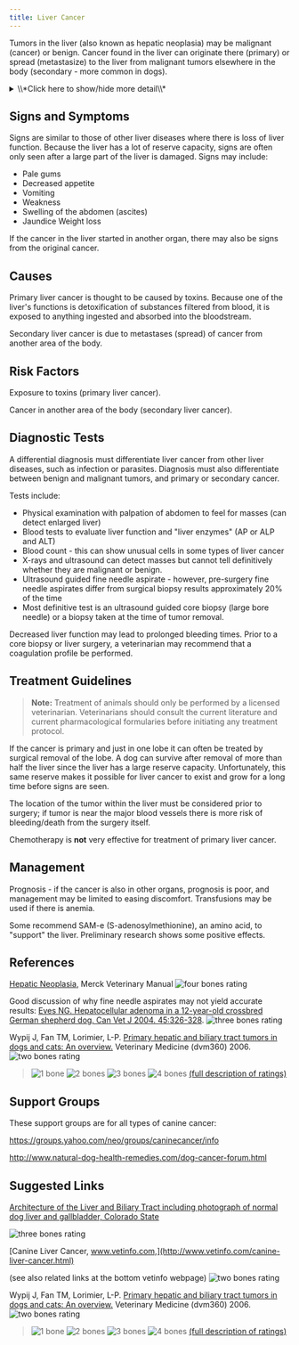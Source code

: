 ```yaml
---
title: Liver Cancer
---
```

Tumors in the liver (also known as hepatic neoplasia) may be malignant
(cancer) or benign. Cancer found in the liver can originate there
(primary) or spread (metastasize) to the liver from malignant tumors
elsewhere in the body (secondary - more common in dogs).

<details>
<summary>\\*Click here to show/hide more detail\\*</summary>

Tumors are classified based on the embryonic origin of the cancerous cells they contain, determined by microscopic analysis of the tumor biopsy. The prefix "-hepato" (liver) may be added to give the formal name of the cancer, e.g., hepatocarcinoma.

Benign liver tumors:

* Adenoma

Malignant liver tumors:

* Carcinoma
* Lymphoma
* Hemangiosarcoma

Primary liver cancer is not common in dogs, accounting for only 1-3% of canine tumors. Most primary liver cancer seen in dogs is hepatocellular carcinoma or biliary carcinoma (carcinoma of the bile tract, which moves bile from the liver to the small intestine).

Primary liver cancer can spread to other organs, such as the lungs. Secondary cancers in the liver may have metastasized from cancers in a number of different organs including the pancreas, mammary glands, adrenal glands, intestine or thyroid.

</details>

## Signs and Symptoms

Signs are similar to those of other liver diseases where there is loss
of liver function. Because the liver has a lot of reserve capacity,
signs are often only seen after a large part of the liver is damaged.
Signs may include:

* Pale gums
* Decreased appetite
* Vomiting
* Weakness
* Swelling of the abdomen (ascites)
* Jaundice Weight loss

If the cancer in the liver started in another organ, there may also be
signs from the original cancer.

## Causes

Primary liver cancer is thought to be caused by toxins. Because one of
the liver's functions is detoxification of substances filtered from
blood, it is exposed to anything ingested and absorbed into the
bloodstream.

Secondary liver cancer is due to metastases (spread) of cancer from
another area of the body.

## Risk Factors

Exposure to toxins (primary liver cancer).

Cancer in another area of the body (secondary liver cancer).

## Diagnostic Tests

A differential diagnosis must differentiate liver cancer from other
liver diseases, such as infection or parasites. Diagnosis must also
differentiate between benign and malignant tumors, and primary or
secondary cancer.

Tests include:

* Physical examination with palpation of abdomen to feel for masses
  (can detect enlarged liver)
* Blood tests to evaluate liver function and "liver enzymes" (AP or
  ALP and ALT)
* Blood count - this can show unusual cells in some types of liver
  cancer
* X-rays and ultrasound can detect masses but cannot tell definitively
  whether they are malignant or benign.
* Ultrasound guided fine needle aspirate - however, pre-surgery fine
  needle aspirates differ from surgical biopsy results approximately
  20% of the time
* Most definitive test is an ultrasound guided core biopsy (large bore
  needle) or a biopsy taken at the time of tumor removal.

Decreased liver function may lead to prolonged bleeding times. Prior to
a core biopsy or liver surgery, a veterinarian may recommend that a
coagulation profile be performed.

## Treatment Guidelines

> **Note:** Treatment of animals should only be performed by a licensed
> veterinarian. Veterinarians should consult the current literature and
> current pharmacological formularies before initiating any treatment
> protocol.

If the cancer is primary and just in one lobe it can often be treated by
surgical removal of the lobe. A dog can survive after removal of more
than half the liver since the liver has a large reserve capacity.
Unfortunately, this same reserve makes it possible for liver cancer to
exist and grow for a long time before signs are seen.

The location of the tumor within the liver must be considered prior to
surgery; if tumor is near the major blood vessels there is more risk of
bleeding/death from the surgery itself.

Chemotherapy is **not** very effective for treatment of primary liver
cancer.

## Management

Prognosis - if the cancer is also in other organs, prognosis is poor,
and management may be limited to easing discomfort. Transfusions may be
used if there is anemia.

Some recommend SAM-e (S-adenosylmethionine), an amino acid, to
"support" the liver. Preliminary research shows some positive effects.

## References

[Hepatic
Neoplasia](http://www.merckvetmanual.com/mvm/digestive_system/hepatic_disease_in_small_animals/hepatic_neoplasia_in_small_animals.html),
Merck Veterinary Manual  ![four bones
rating](/img/4-bones.gif)

Good discussion of why fine needle aspirates may not yield accurate
results: [Eves NG. Hepatocellular adenoma in a 12-year-old crossbred
German shepherd dog. Can Vet J 2004.
45:326-328](http://www.ncbi.nlm.nih.gov/pmc/articles/PMC548621/?tool=pmcentrez).
![three bones
rating](/img/3-bones.gif)

Wypij J, Fan TM, Lorimier, L-P. [Primary hepatic and biliary tract
tumors in dogs and cats: An
overview.](https://www.dvm360.com/view/primary-hepatic-and-biliary-tract-tumors-dogs-and-cats-overview)
Veterinary Medicine (dvm360) 2006.  ![two bones
rating](https://www.samoyedhealthfoundation.org/img/2-bones.gif)

> ![1 bone](/img/1-bone.gif)
> ![2 bones](/img/2-bones.gif)
> ![3 bones](/img/3-bones.gif)
> ![4 bones](/img/4-bones.gif)
> [(full description of ratings)](/diseases/ratings-what-do-they-mean)

## Support Groups

These support groups are for all types of canine cancer:

<https://groups.yahoo.com/neo/groups/caninecancer/info>

<http://www.natural-dog-health-remedies.com/dog-cancer-forum.html>

## Suggested Links

[Architecture of the Liver and Biliary Tract including photograph of
normal dog liver and gallbladder,  Colorado
State](http://www.vivo.colostate.edu/hbooks/pathphys/digestion/liver/anatomy.html)

  ![three bones
rating](/img/3-bones.gif)

[Canine Liver Cancer,
www.vetinfo.com,](http://www.vetinfo.com/canine-liver-cancer.html)

(see also related links at the bottom vetinfo webpage) ![two bones
rating](/img/2-bones.gif)

Wypij J, Fan TM, Lorimier, L-P. [Primary hepatic and biliary tract
tumors in dogs and cats: An
overview.](https://www.dvm360.com/view/primary-hepatic-and-biliary-tract-tumors-dogs-and-cats-overview)
Veterinary Medicine (dvm360) 2006.  ![two bones
rating](https://www.samoyedhealthfoundation.org/img/2-bones.gif)

> ![1 bone](/img/1-bone.gif)
> ![2 bones](/img/2-bones.gif)
> ![3 bones](/img/3-bones.gif)
> ![4 bones](/img/4-bones.gif)
> [(full description of ratings)](/diseases/ratings-what-do-they-mean)